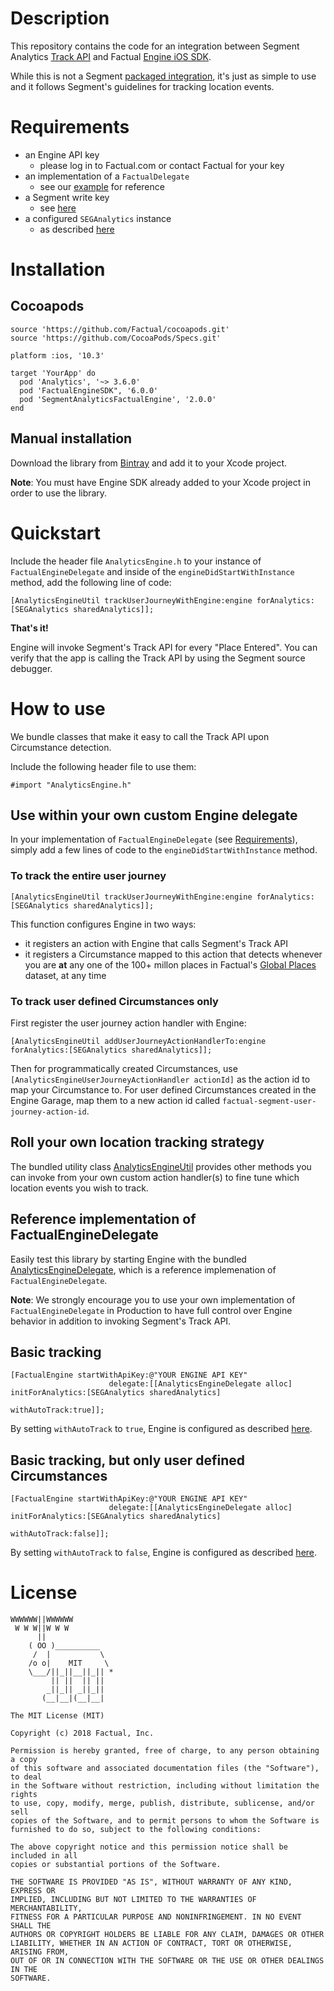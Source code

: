 # Description

This repository contains the code for an integration between Segment Analytics [Track API](https://segment.com/docs/sources/mobile/ios/#track)
and Factual [Engine iOS SDK](http://developer.factual.com/engine/ios).

While this is not a Segment [packaged integration](https://segment.com/docs/guides/partners/packaged-integration.md), it's just as simple to use
and it follows Segment's guidelines for tracking location events. 

# Requirements

* an Engine API key
  * please log in to Factual.com or contact Factual for your key
* an implementation of a `FactualDelegate`
  * see our [example](http://developer.factual.com/engine/ios/#implementation) for reference
* a Segment write key
  * see [here](https://segment.com/docs/guides/setup/how-do-i-find-my-write-key/)
* a configured `SEGAnalytics` instance
  * as described [here](https://segment.com/docs/sources/mobile/ios/#install-the-sdk)

# Installation

## Cocoapods

```
source 'https://github.com/Factual/cocoapods.git'
source 'https://github.com/CocoaPods/Specs.git'

platform :ios, '10.3'

target 'YourApp' do
  pod 'Analytics', '~> 3.6.0'
  pod 'FactualEngineSDK", '6.0.0'
  pod 'SegmentAnalyticsFactualEngine', '2.0.0'
end
```

## Manual installation

Download the library from [Bintray](https://factual.bintray.com/files) and add it to your Xcode project.

**Note**: You must have Engine SDK already added to your Xcode project in order to use the library.

# Quickstart

Include the header file `AnalyticsEngine.h` to your instance of `FactualEngineDelegate` and inside of the `engineDidStartWithInstance` method, add the following line of code:

```
[AnalyticsEngineUtil trackUserJourneyWithEngine:engine forAnalytics:[SEGAnalytics sharedAnalytics]];
```

**That's it!**

Engine will invoke Segment's Track API for every "Place Entered". You can verify that the app is calling the Track API by using the Segment source debugger.

# How to use

We bundle classes that make it easy to call the Track API upon Circumstance detection.

Include the following header file to use them:

```
#import "AnalyticsEngine.h"
```

## Use within your own custom Engine delegate

In your implementation of `FactualEngineDelegate` (see [Requirements](#requirements)), simply add a few lines of code to the `engineDidStartWithInstance` method.

### To track the entire user journey

```
[AnalyticsEngineUtil trackUserJourneyWithEngine:engine forAnalytics:[SEGAnalytics sharedAnalytics]];
```

This function configures Engine in two ways:

* it registers an action with Engine that calls Segment's Track API
* it registers a Circumstance mapped to this action that detects whenever you are **at** any one
  of the 100+ millon places in Factual's [Global Places](http://www.factual.com/products/global) dataset, at any time

### To track user defined Circumstances only

First register the user journey action handler with Engine:

```
[AnalyticsEngineUtil addUserJourneyActionHandlerTo:engine forAnalytics:[SEGAnalytics sharedAnalytics]];
```

Then for programmatically created Circumstances, use `[AnalyticsEngineUserJourneyActionHandler actionId]` as the action id to map your Circumstance to. For
user defined Circumstances created in the Engine Garage, map them to a new action id called `factual-segment-user-journey-action-id`.

## Roll your own location tracking strategy

The bundled utility class [AnalyticsEngineUtil](https://github.com/Factual/segment-analytics-factual-engine-ios/blob/master/library/SegmentAnalyticsFactualEngine/AnalyticsEngine.h)
provides other methods  you can invoke from your own custom action handler(s) to fine tune which location events you wish to track.

## Reference implementation of FactualEngineDelegate

Easily test this library by starting Engine with the bundled [AnalyticsEngineDelegate](https://github.com/Factual/segment-analytics-factual-engine-ios/blob/master/library/SegmentAnalyticsFactualEngine/AnalyticsEngineDelegate.m),
which is a reference implemenation of `FactualEngineDelegate`.

**Note**: We strongly encourage you to use your own implementation of `FactualEngineDelegate` in Production to have full control over Engine behavior in addition to invoking Segment's Track API.

## Basic tracking

```
[FactualEngine startWithApiKey:@"YOUR ENGINE API KEY"
                      delegate:[[AnalyticsEngineDelegate alloc] initForAnalytics:[SEGAnalytics sharedAnalytics]
                                                                   withAutoTrack:true]];
```

By setting `withAutoTrack` to `true`, Engine is configured as described [here](#to-track-the-entire-user-journey).

## Basic tracking, but only user defined Circumstances

```
[FactualEngine startWithApiKey:@"YOUR ENGINE API KEY"
                      delegate:[[AnalyticsEngineDelegate alloc] initForAnalytics:[SEGAnalytics sharedAnalytics]
                                                                   withAutoTrack:false]];
```

By setting `withAutoTrack` to `false`, Engine is configured as described [here](#to-track-user-defined-circumstances-only).

# License

```
WWWWWW||WWWWWW
 W W W||W W W
      ||
    ( OO )__________
     /  |           \
    /o o|    MIT     \
    \___/||_||__||_|| *
         || ||  || ||
        _||_|| _||_||
       (__|__|(__|__|

The MIT License (MIT)

Copyright (c) 2018 Factual, Inc.

Permission is hereby granted, free of charge, to any person obtaining a copy
of this software and associated documentation files (the "Software"), to deal
in the Software without restriction, including without limitation the rights
to use, copy, modify, merge, publish, distribute, sublicense, and/or sell
copies of the Software, and to permit persons to whom the Software is
furnished to do so, subject to the following conditions:

The above copyright notice and this permission notice shall be included in all
copies or substantial portions of the Software.

THE SOFTWARE IS PROVIDED "AS IS", WITHOUT WARRANTY OF ANY KIND, EXPRESS OR
IMPLIED, INCLUDING BUT NOT LIMITED TO THE WARRANTIES OF MERCHANTABILITY,
FITNESS FOR A PARTICULAR PURPOSE AND NONINFRINGEMENT. IN NO EVENT SHALL THE
AUTHORS OR COPYRIGHT HOLDERS BE LIABLE FOR ANY CLAIM, DAMAGES OR OTHER
LIABILITY, WHETHER IN AN ACTION OF CONTRACT, TORT OR OTHERWISE, ARISING FROM,
OUT OF OR IN CONNECTION WITH THE SOFTWARE OR THE USE OR OTHER DEALINGS IN THE
SOFTWARE.
```
